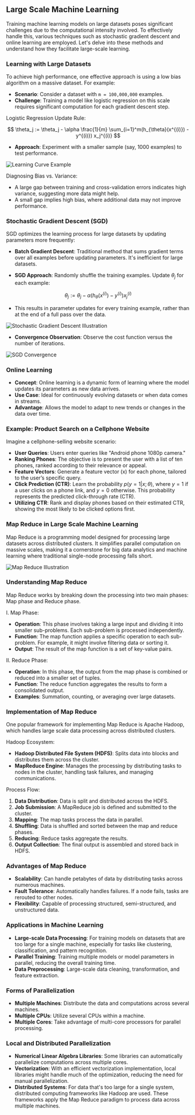 ## Large Scale Machine Learning

Training machine learning models on large datasets poses significant challenges due to the computational intensity involved. To effectively handle this, various techniques such as stochastic gradient descent and online learning are employed. Let's delve into these methods and understand how they facilitate large-scale learning.

### Learning with Large Datasets

To achieve high performance, one effective approach is using a low bias algorithm on a massive dataset. For example:

- **Scenario**: Consider a dataset with `m = 100,000,000` examples.
- **Challenge**: Training a model like logistic regression on this scale requires significant computation for each gradient descent step.
  
Logistic Regression Update Rule:

$$
\theta_j := \theta_j - \alpha \frac{1}{m} \sum_{i=1}^m(h_{\theta}(x^{(i)}) - y^{(i)}) x_j^{(i)}
$$

- **Approach**: Experiment with a smaller sample (say, 1000 examples) to test performance.

![Learning Curve Example](https://github.com/djeada/Stanford-Machine-Learning/blob/main/slides/resources/learning_curve.png)

Diagnosing Bias vs. Variance: 

- A large gap between training and cross-validation errors indicates high variance, suggesting more data might help.
- A small gap implies high bias, where additional data may not improve performance.

### Stochastic Gradient Descent (SGD)

SGD optimizes the learning process for large datasets by updating parameters more frequently:

- **Batch Gradient Descent**: Traditional method that sums gradient terms over all examples before updating parameters. It's inefficient for large datasets.

- **SGD Approach**: Randomly shuffle the training examples. Update $\theta_j$ for each example:

$$
\theta_j := \theta_j - \alpha (h_{\theta}(x^{(i)}) - y^{(i)}) x_j^{(i)}
$$

- This results in parameter updates for every training example, rather than at the end of a full pass over the data.

![Stochastic Gradient Descent Illustration](https://github.com/djeada/Stanford-Machine-Learning/blob/main/slides/resources/stochastic.png)

- **Convergence Observation**: Observe the cost function versus the number of iterations.

![SGD Convergence](https://github.com/djeada/Stanford-Machine-Learning/blob/main/slides/resources/stochastic_convergence.png)

### Online Learning

- **Concept**: Online learning is a dynamic form of learning where the model updates its parameters as new data arrives.
- **Use Case**: Ideal for continuously evolving datasets or when data comes in streams.
- **Advantage**: Allows the model to adapt to new trends or changes in the data over time.

### Example: Product Search on a Cellphone Website

Imagine a cellphone-selling website scenario:

- **User Queries**: Users enter queries like "Android phone 1080p camera."
- **Ranking Phones**: The objective is to present the user with a list of ten phones, ranked according to their relevance or appeal.
- **Feature Vectors**: Generate a feature vector (x) for each phone, tailored to the user’s specific query.
- **Click Prediction (CTR)**: Learn the probability $p(y = 1 | x; \theta)$, where $y = 1$ if a user clicks on a phone link, and $y = 0$ otherwise. This probability represents the predicted click-through rate (CTR).
- **Utilizing CTR**: Rank and display phones based on their estimated CTR, showing the most likely to be clicked options first.

### Map Reduce in Large Scale Machine Learning

Map Reduce is a programming model designed for processing large datasets across distributed clusters. It simplifies parallel computation on massive scales, making it a cornerstone for big data analytics and machine learning where traditional single-node processing falls short.

![Map Reduce Illustration](https://github.com/djeada/Stanford-Machine-Learning/blob/main/slides/resources/map_reduce.png)

### Understanding Map Reduce

Map Reduce works by breaking down the processing into two main phases: Map phase and Reduce phase.

I. Map Phase:

- **Operation**: This phase involves taking a large input and dividing it into smaller sub-problems. Each sub-problem is processed independently.
- **Function**: The map function applies a specific operation to each sub-problem. For example, it might involve filtering data or sorting it.
- **Output**: The result of the map function is a set of key-value pairs.

II. Reduce Phase:

- **Operation**: In this phase, the output from the map phase is combined or reduced into a smaller set of tuples.
- **Function**: The reduce function aggregates the results to form a consolidated output.
- **Examples**: Summation, counting, or averaging over large datasets.

### Implementation of Map Reduce

One popular framework for implementing Map Reduce is Apache Hadoop, which handles large scale data processing across distributed clusters.

Hadoop Ecosystem:
 
- **Hadoop Distributed File System (HDFS)**: Splits data into blocks and distributes them across the cluster.
- **MapReduce Engine**: Manages the processing by distributing tasks to nodes in the cluster, handling task failures, and managing communications.

Process Flow:

1. **Data Distribution**: Data is split and distributed across the HDFS.
2. **Job Submission**: A MapReduce job is defined and submitted to the cluster.
3. **Mapping**: The map tasks process the data in parallel.
4. **Shuffling**: Data is shuffled and sorted between the map and reduce phases.
5. **Reducing**: Reduce tasks aggregate the results.
6. **Output Collection**: The final output is assembled and stored back in HDFS.

### Advantages of Map Reduce

- **Scalability**: Can handle petabytes of data by distributing tasks across numerous machines.
- **Fault Tolerance**: Automatically handles failures. If a node fails, tasks are rerouted to other nodes.
- **Flexibility**: Capable of processing structured, semi-structured, and unstructured data.

### Applications in Machine Learning

- **Large-scale Data Processing**: For training models on datasets that are too large for a single machine, especially for tasks like clustering, classification, and pattern recognition.
- **Parallel Training**: Training multiple models or model parameters in parallel, reducing the overall training time.
- **Data Preprocessing**: Large-scale data cleaning, transformation, and feature extraction.

### Forms of Parallelization

- **Multiple Machines**: Distribute the data and computations across several machines.
- **Multiple CPUs**: Utilize several CPUs within a machine.
- **Multiple Cores**: Take advantage of multi-core processors for parallel processing.

### Local and Distributed Parallelization

- **Numerical Linear Algebra Libraries**: Some libraries can automatically parallelize computations across multiple cores.
- **Vectorization**: With an efficient vectorization implementation, local libraries might handle much of the optimization, reducing the need for manual parallelization.
- **Distributed Systems**: For data that's too large for a single system, distributed computing frameworks like Hadoop are used. These frameworks apply the Map Reduce paradigm to process data across multiple machines.
